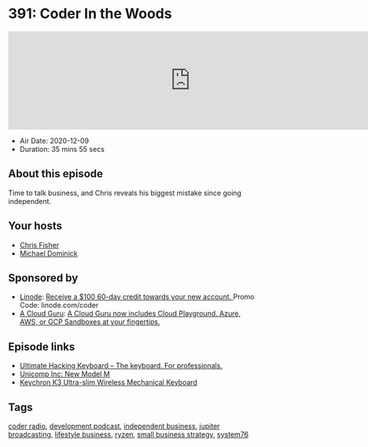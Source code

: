 # 391: Coder In the Woods

<iframe src="https://player.fireside.fm/v2/MLf2ZzhC+dyF0pI5R?theme=dark" width="740" height="200" frameborder="0" scrolling="no"></iframe>

* Air Date: 2020-12-09
* Duration: 35 mins 55 secs

## About this episode

Time to talk business, and Chris reveals his biggest mistake since going independent.

## Your hosts
* [Chris Fisher](https://coder.show/hosts/chrislas)
* [Michael Dominick](https://coder.show/hosts/michael)

## Sponsored by

  * [Linode](https://linode.com/coder): [Receive a $100 60-day credit towards your new account. ](https://linode.com/coder) Promo Code: linode.com/coder
  * [A Cloud Guru](https://acloudguru.com): [A Cloud Guru now includes Cloud Playground. Azure, AWS, or GCP Sandboxes at your fingertips.](https://acloudguru.com)



## Episode links

  * [Ultimate Hacking Keyboard – The keyboard. For professionals.](https://ultimatehackingkeyboard.com/ "Ultimate Hacking Keyboard – The keyboard. For professionals.")
  * [Unicomp Inc: New Model M](https://www.pckeyboard.com/page/product/NEW_M "Unicomp Inc: New Model M")
  * [Keychron K3 Ultra-slim Wireless Mechanical Keyboard](https://www.keychron.com/products/keychron-k3-wireless-mechanical-keyboard "Keychron K3 Ultra-slim Wireless Mechanical Keyboard")



## Tags

[coder radio](https://coder.show/tags/coder%20radio), [development podcast](https://coder.show/tags/development%20podcast), [independent business](https://coder.show/tags/independent%20business), [jupiter broadcasting](https://coder.show/tags/jupiter%20broadcasting), [lifestyle business](https://coder.show/tags/lifestyle%20business), [ryzen](https://coder.show/tags/ryzen), [small business strategy](https://coder.show/tags/small%20business%20strategy), [system76](https://coder.show/tags/system76)
